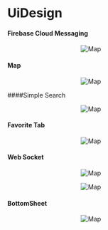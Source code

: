 # UiDesign


#### Firebase Cloud Messaging


&nbsp;&nbsp;&nbsp;&nbsp;&nbsp;&nbsp;&nbsp;&nbsp;&nbsp;&nbsp;&nbsp;&nbsp;&nbsp;&nbsp;&nbsp;&nbsp;&nbsp;&nbsp;&nbsp;&nbsp;&nbsp;&nbsp;&nbsp;&nbsp;&nbsp;
&nbsp;&nbsp;&nbsp;&nbsp;&nbsp;&nbsp;&nbsp;&nbsp;&nbsp;&nbsp;&nbsp;&nbsp;&nbsp;&nbsp;&nbsp;
![Map](https://github.com/aliyousefpoor/UiDesign/blob/Map/app/src/main/res/drawable/FCM.png)

#### Map

&nbsp;&nbsp;&nbsp;&nbsp;&nbsp;&nbsp;&nbsp;&nbsp;&nbsp;&nbsp;&nbsp;&nbsp;&nbsp;&nbsp;&nbsp;&nbsp;&nbsp;&nbsp;&nbsp;&nbsp;&nbsp;&nbsp;&nbsp;&nbsp;&nbsp;
&nbsp;&nbsp;&nbsp;&nbsp;&nbsp;&nbsp;&nbsp;&nbsp;&nbsp;&nbsp;&nbsp;&nbsp;&nbsp;&nbsp;&nbsp;
![Map](https://github.com/aliyousefpoor/UiDesign/blob/Map/app/src/main/res/drawable-v24/map.png)


####Simple Search


&nbsp;&nbsp;&nbsp;&nbsp;&nbsp;&nbsp;&nbsp;&nbsp;&nbsp;&nbsp;&nbsp;&nbsp;&nbsp;&nbsp;&nbsp;&nbsp;&nbsp;&nbsp;&nbsp;&nbsp;&nbsp;&nbsp;&nbsp;&nbsp;&nbsp;
&nbsp;&nbsp;&nbsp;&nbsp;&nbsp;&nbsp;&nbsp;&nbsp;&nbsp;&nbsp;&nbsp;&nbsp;&nbsp;&nbsp;&nbsp;
![Map](https://github.com/aliyousefpoor/UiDesign/blob/Map/app/src/main/res/drawable/simplesearch.jpeg)



#### Favorite Tab



&nbsp;&nbsp;&nbsp;&nbsp;&nbsp;&nbsp;&nbsp;&nbsp;&nbsp;&nbsp;&nbsp;&nbsp;&nbsp;&nbsp;&nbsp;&nbsp;&nbsp;&nbsp;&nbsp;&nbsp;&nbsp;&nbsp;&nbsp;&nbsp;&nbsp;
&nbsp;&nbsp;&nbsp;&nbsp;&nbsp;&nbsp;&nbsp;&nbsp;&nbsp;&nbsp;&nbsp;&nbsp;&nbsp;&nbsp;&nbsp;
![Map](https://github.com/aliyousefpoor/UiDesign/blob/Map/app/src/main/res/drawable/favoritetab.jpeg)


#### Web Socket



&nbsp;&nbsp;&nbsp;&nbsp;&nbsp;&nbsp;&nbsp;&nbsp;&nbsp;&nbsp;&nbsp;&nbsp;&nbsp;&nbsp;&nbsp;&nbsp;&nbsp;&nbsp;&nbsp;&nbsp;&nbsp;&nbsp;&nbsp;&nbsp;&nbsp;
&nbsp;&nbsp;&nbsp;&nbsp;&nbsp;&nbsp;&nbsp;&nbsp;&nbsp;&nbsp;&nbsp;&nbsp;&nbsp;&nbsp;&nbsp;
![Map](https://github.com/aliyousefpoor/UiDesign/blob/Map/app/src/main/res/drawable-v24/chat.png)



&nbsp;&nbsp;&nbsp;&nbsp;&nbsp;&nbsp;&nbsp;&nbsp;&nbsp;&nbsp;&nbsp;&nbsp;&nbsp;&nbsp;&nbsp;&nbsp;&nbsp;&nbsp;&nbsp;&nbsp;&nbsp;&nbsp;&nbsp;&nbsp;&nbsp;
&nbsp;&nbsp;&nbsp;&nbsp;&nbsp;&nbsp;&nbsp;&nbsp;&nbsp;&nbsp;&nbsp;&nbsp;&nbsp;&nbsp;&nbsp;
![Map](https://github.com/aliyousefpoor/UiDesign/blob/Map/app/src/main/res/drawable-v24/chat2.png)



#### BottomSheet



&nbsp;&nbsp;&nbsp;&nbsp;&nbsp;&nbsp;&nbsp;&nbsp;&nbsp;&nbsp;&nbsp;&nbsp;&nbsp;&nbsp;&nbsp;&nbsp;&nbsp;&nbsp;&nbsp;&nbsp;&nbsp;&nbsp;&nbsp;&nbsp;&nbsp;
&nbsp;&nbsp;&nbsp;&nbsp;&nbsp;&nbsp;&nbsp;&nbsp;&nbsp;&nbsp;&nbsp;&nbsp;&nbsp;&nbsp;&nbsp;
![Map](https://github.com/aliyousefpoor/UiDesign/blob/Map/app/src/main/res/drawable-v24/bottomsheet.jpeg)



